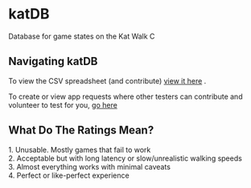 # katDB
Database for game states on the Kat Walk C

<h2> Navigating katDB </h2>

To view the CSV spreadsheet (and contribute) <a href="https://github.com/dokterkats/katDB/blob/main/List.csv">view it here</a>
.

To create or view app requests where other testers can contribute and volunteer to test for you, <a href="https://github.com/dokterkats/katDB/blob/main/requests.csv">go here</a>

<h2> What Do The Ratings Mean? </h2>
1. Unusable. Mostly games that fail to work <br>
2. Acceptable but with long latency or slow/unrealistic walking speeds <br>
3. Almost everything works with minimal caveats <br>
4. Perfect or like-perfect experience <br>
